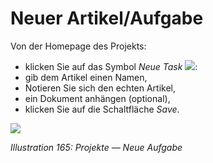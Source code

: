 # Neuer Artikel/Aufgabe

Von der Homepage des Projekts:

* klicken Sie auf das Symbol _Neue Task_ ![](../../.gitbook/assets/graphics310.png):
* gib dem Artikel einen Namen,
* Notieren Sie sich den echten Artikel,
* ein Dokument anhängen \(optional\),
* klicken Sie auf die Schaltfläche _Save_.

![](../../.gitbook/assets/graphics314.png)

_Illustration 165: Projekte — Neue Aufgabe_

